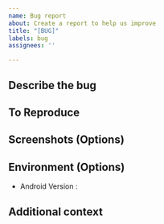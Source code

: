 ```yaml
---
name: Bug report
about: Create a report to help us improve
title: "[BUG]"
labels: bug
assignees: ''

---
```


## Describe the bug
<!-- 버그에 대해 설명해 주세요-->

## To Reproduce
<!-- 재현 방법에 대해 설명해 주세요 -->

## Screenshots (Options)
<!-- 스크린샷이 있다면 남겨주세요 -->

## Environment (Options)
<!-- 발생하는 환경을 알려주세요 -->
- Android Version : 

## Additional context
<!-- 기타 버그 해결에 도움이 될 만한 부분이 있다면 적어주세요 -->
